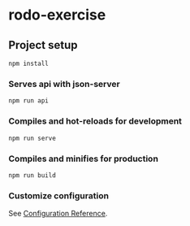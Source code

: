 # rodo-exercise

## Project setup
```
npm install
```

### Serves api with json-server
```
npm run api
```

### Compiles and hot-reloads for development
```
npm run serve
```

### Compiles and minifies for production
```
npm run build
```

### Customize configuration
See [Configuration Reference](https://cli.vuejs.org/config/).
